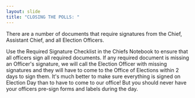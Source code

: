 ```yaml
---
layout: slide
title: "CLOSING THE POLLS: "
---
```


There are a number of documents that require signatures from the Chief, Assistant Chief, and all Election Officers.

Use the Required Signature Checklist in the Chiefs Notebook to ensure that all officers sign all required documents. If any required document is missing an Officer&#39;s signature, we will call the Election Officer with missing signatures and they will have to come to the Office of Elections within 2 days to sign them. It&#39;s much better to make sure everything is signed on Election Day than to have to come to our office! But you should never have your officers pre-sign forms and labels during the day.